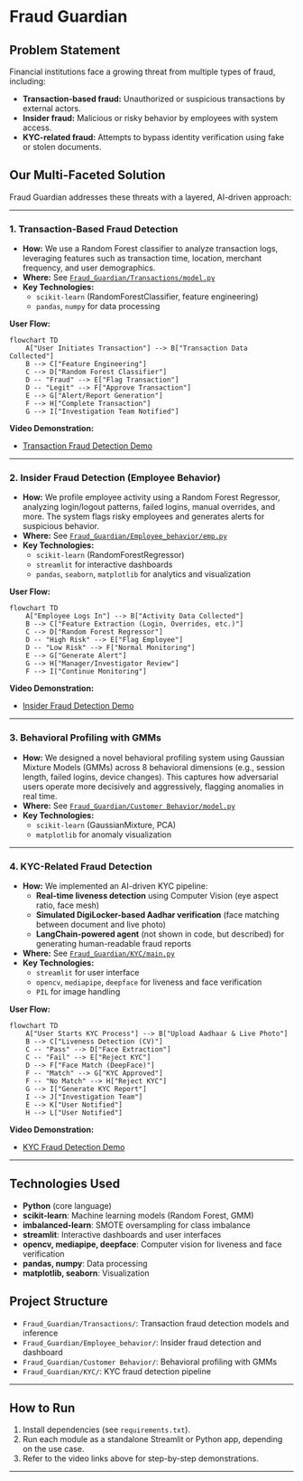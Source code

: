 # Fraud Guardian

## Problem Statement

Financial institutions face a growing threat from multiple types of fraud, including:
- **Transaction-based fraud:** Unauthorized or suspicious transactions by external actors.
- **Insider fraud:** Malicious or risky behavior by employees with system access.
- **KYC-related fraud:** Attempts to bypass identity verification using fake or stolen documents.

## Our Multi-Faceted Solution

Fraud Guardian addresses these threats with a layered, AI-driven approach:

---

### 1. Transaction-Based Fraud Detection

- **How:** We use a Random Forest classifier to analyze transaction logs, leveraging features such as transaction time, location, merchant frequency, and user demographics.
- **Where:** See [`Fraud_Guardian/Transactions/model.py`](Fraud_Guardian/Transactions/model.py)
- **Key Technologies:** 
  - `scikit-learn` (RandomForestClassifier, feature engineering)
  - `pandas`, `numpy` for data processing

**User Flow:**
```mermaid
flowchart TD
    A["User Initiates Transaction"] --> B["Transaction Data Collected"]
    B --> C["Feature Engineering"]
    C --> D["Random Forest Classifier"]
    D -- "Fraud" --> E["Flag Transaction"]
    D -- "Legit" --> F["Approve Transaction"]
    E --> G["Alert/Report Generation"]
    F --> H["Complete Transaction"]
    G --> I["Investigation Team Notified"]
```

**Video Demonstration:**
- [Transaction Fraud Detection Demo](https://drive.google.com/file/d/1WgTyui917R_p_FktueX8mgUJGVqKQA9r/view?resourcekey)

---

### 2. Insider Fraud Detection (Employee Behavior)

- **How:** We profile employee activity using a Random Forest Regressor, analyzing login/logout patterns, failed logins, manual overrides, and more. The system flags risky employees and generates alerts for suspicious behavior.
- **Where:** See [`Fraud_Guardian/Employee_behavior/emp.py`](Fraud_Guardian/Employee_behavior/emp.py)
- **Key Technologies:** 
  - `scikit-learn` (RandomForestRegressor)
  - `streamlit` for interactive dashboards
  - `pandas`, `seaborn`, `matplotlib` for analytics and visualization

**User Flow:**
```mermaid
flowchart TD
    A["Employee Logs In"] --> B["Activity Data Collected"]
    B --> C["Feature Extraction (Login, Overrides, etc.)"]
    C --> D["Random Forest Regressor"]
    D -- "High Risk" --> E["Flag Employee"]
    D -- "Low Risk" --> F["Normal Monitoring"]
    E --> G["Generate Alert"]
    G --> H["Manager/Investigator Review"]
    F --> I["Continue Monitoring"]
```

**Video Demonstration:**
- [Insider Fraud Detection Demo](#)

---

### 3. Behavioral Profiling with GMMs

- **How:** We designed a novel behavioral profiling system using Gaussian Mixture Models (GMMs) across 8 behavioral dimensions (e.g., session length, failed logins, device changes). This captures how adversarial users operate more decisively and aggressively, flagging anomalies in real time.
- **Where:** See [`Fraud_Guardian/Customer Behavior/model.py`](Fraud_Guardian/Customer%20Behavior/model.py)
- **Key Technologies:** 
  - `scikit-learn` (GaussianMixture, PCA)
  - `matplotlib` for anomaly visualization

---

### 4. KYC-Related Fraud Detection

- **How:** We implemented an AI-driven KYC pipeline:
  - **Real-time liveness detection** using Computer Vision (eye aspect ratio, face mesh)
  - **Simulated DigiLocker-based Aadhar verification** (face matching between document and live photo)
  - **LangChain-powered agent** (not shown in code, but described) for generating human-readable fraud reports
- **Where:** See [`Fraud_Guardian/KYC/main.py`](Fraud_Guardian/KYC/main.py)
- **Key Technologies:** 
  - `streamlit` for user interface
  - `opencv`, `mediapipe`, `deepface` for liveness and face verification
  - `PIL` for image handling

**User Flow:**
```mermaid
flowchart TD
    A["User Starts KYC Process"] --> B["Upload Aadhaar & Live Photo"]
    B --> C["Liveness Detection (CV)"]
    C -- "Pass" --> D["Face Extraction"]
    C -- "Fail" --> E["Reject KYC"]
    D --> F["Face Match (DeepFace)"]
    F -- "Match" --> G["KYC Approved"]
    F -- "No Match" --> H["Reject KYC"]
    G --> I["Generate KYC Report"]
    I --> J["Investigation Team"]
    E --> K["User Notified"]
    H --> L["User Notified"]
```

**Video Demonstration:**
- [KYC Fraud Detection Demo](#)

---

## Technologies Used

- **Python** (core language)
- **scikit-learn**: Machine learning models (Random Forest, GMM)
- **imbalanced-learn**: SMOTE oversampling for class imbalance
- **streamlit**: Interactive dashboards and user interfaces
- **opencv, mediapipe, deepface**: Computer vision for liveness and face verification
- **pandas, numpy**: Data processing
- **matplotlib, seaborn**: Visualization

## Project Structure

- `Fraud_Guardian/Transactions/`: Transaction fraud detection models and inference
- `Fraud_Guardian/Employee_behavior/`: Insider fraud detection and dashboard
- `Fraud_Guardian/Customer Behavior/`: Behavioral profiling with GMMs
- `Fraud_Guardian/KYC/`: KYC fraud detection pipeline

---

## How to Run

1. Install dependencies (see `requirements.txt`).
2. Run each module as a standalone Streamlit or Python app, depending on the use case.
3. Refer to the video links above for step-by-step demonstrations.

---
